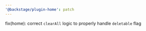 ```yaml
---
'@backstage/plugin-home': patch
---
```


fix(home): correct `clearAll` logic to properly handle `deletable` flag
